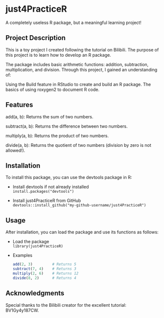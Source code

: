 # just4PracticeR
A completely useless R package, but a meaningful learning project!

## Project Description
This is a toy project I created following the tutorial on Bilibili. The purpose of this project is to learn how to develop an R package.

The package includes basic arithmetic functions: addition, subtraction, multiplication, and division. Through this project, I gained an understanding of:

Using the Build feature in RStudio to create and build an R package.
The basics of using roxygen2 to document R code.

## Features ##
add(a, b): Returns the sum of two numbers.  

subtract(a, b): Returns the difference between two numbers.  

multiply(a, b): Returns the product of two numbers.  

divide(a, b): Returns the quotient of two numbers (division by zero is not allowed!).  

## Installation
To install this package, you can use the devtools package in R:

 - Install devtools if not already installed  
`install.packages("devtools")`

 - Install just4PracticeR from GitHub  
`devtools::install_github("my-github-username/just4PracticeR")`

## Usage
After installation, you can load the package and use its functions as follows:

 - Load the package  
 `library(just4PracticeR)`

 - Examples
   ```R
   add(2, 3)         # Returns 5  
   subtract(7, 4)    # Returns 3  
   multiply(2, 6)    # Returns 12  
   divide(8, 2)      # Returns 4  
   ```
## Acknowledgments
Special thanks to the Bilibili creator for the excellent tutorial: BV1Gy4y187CW.

